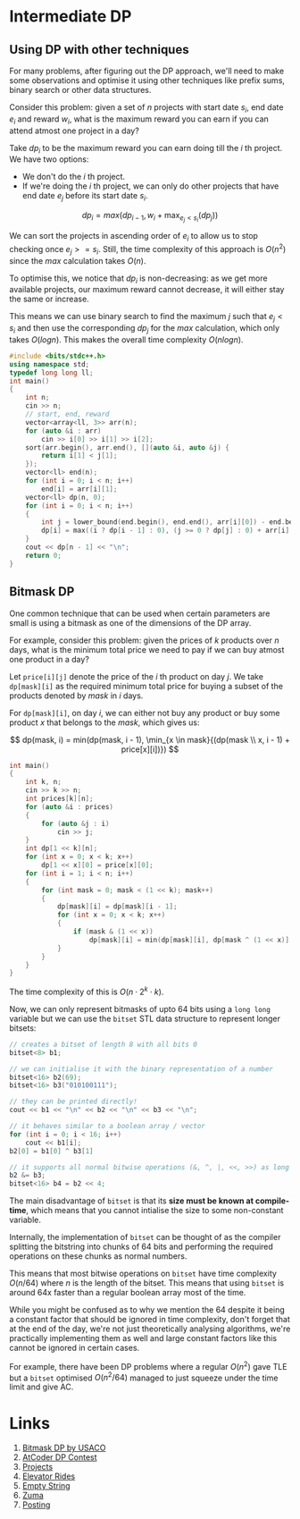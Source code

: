 # Intermediate DP

## Using DP with other techniques

For many problems, after figuring out the DP approach, we'll need to make some observations and optimise it using other techniques like prefix sums, binary search or other data structures.

Consider this problem: given a set of $n$ projects with start date $s_i$, end date $e_i$ and reward $w_i$, what is the maximum reward you can earn if you can attend atmost one project in a day?

Take $dp_i$ to be the maximum reward you can earn doing till the $i$ th project. We have two options:
- We don't do the $i$ th project.
- If we're doing the $i$ th project, we can only do other projects that have end date $e_j$ before its start date $s_i$.

$$ dp_i = max(dp_{i-1}, w_i + \max_{e_j < s_i}{(dp_j)}) $$

We can sort the projects in ascending order of $e_i$ to allow us to stop checking once $e_j >= s_i$. Still, the time complexity of this approach is $O(n^2)$ since the $max$ calculation takes $O(n)$.

To optimise this, we notice that $dp_i$ is non-decreasing: as we get more available projects, our maximum reward cannot decrease, it will either stay the same or increase. 

This means we can use binary search to find the maximum $j$ such that $e_j < s_i$ and then use the corresponding $dp_j$ for the $max$ calculation, which only takes $O(log n)$. This makes the overall time complexity $O(n log n)$.

```cpp
#include <bits/stdc++.h>
using namespace std;
typedef long long ll;
int main()
{
    int n;
    cin >> n;
    // start, end, reward
    vector<array<ll, 3>> arr(n);
    for (auto &i : arr)
        cin >> i[0] >> i[1] >> i[2];
    sort(arr.begin(), arr.end(), [](auto &i, auto &j) {
        return i[1] < j[1];
    });
    vector<ll> end(n);
    for (int i = 0; i < n; i++)
        end[i] = arr[i][1];
    vector<ll> dp(n, 0);
    for (int i = 0; i < n; i++)
    {
        int j = lower_bound(end.begin(), end.end(), arr[i][0]) - end.begin() - 1;
        dp[i] = max((i ? dp[i - 1] : 0), (j >= 0 ? dp[j] : 0) + arr[i][2]);
    }
    cout << dp[n - 1] << "\n";
    return 0;
}
```


## Bitmask DP

One common technique that can be used when certain parameters are small is using a bitmask as one of the dimensions of the DP array.

For example, consider this problem: given the prices of $k$ products over $n$ days, what is the minimum total price we need to pay if we can buy atmost one product in a day?

Let `price[i][j]` denote the price of the $i$ th product on day $j$. We take `dp[mask][i]` as the required minimum total price for buying a subset of the products denoted by $mask$ in $i$ days.

For `dp[mask][i]`, on day $i$, we can either not buy any product or buy some product $x$ that belongs to the $mask$, which gives us:

$$ dp(mask, i) = min(dp(mask, i - 1), \min_{x \in mask}{(dp(mask \\ x, i - 1) + price[x][i])}) $$

```cpp
int main()
{
    int k, n;
    cin >> k >> n;
    int prices[k][n];
    for (auto &i : prices)
    {
        for (auto &j : i)
            cin >> j;
    }
    int dp[1 << k][n];
    for (int x = 0; x < k; x++)
        dp[1 << x][0] = price[x][0];
    for (int i = 1; i < n; i++)
    {
        for (int mask = 0; mask < (1 << k); mask++)
        {
            dp[mask][i] = dp[mask][i - 1];
            for (int x = 0; x < k; x++)
            {
                if (mask & (1 << x))
                    dp[mask][i] = min(dp[mask][i], dp[mask ^ (1 << x)][i - 1] + price[x][i]);
            }
        }
    }
}
```

The time complexity of this is $O(n \cdot 2 ^ k \cdot k)$.

Now, we can only represent bitmasks of upto 64 bits using a `long long` variable but we can use the `bitset` STL data structure to represent longer bitsets:

```cpp
// creates a bitset of length 8 with all bits 0
bitset<8> b1;

// we can initialise it with the binary representation of a number
bitset<16> b2(69);
bitset<16> b3("010100111");

// they can be printed directly!
cout << b1 << "\n" << b2 << "\n" << b3 << "\n";

// it behaves similar to a boolean array / vector
for (int i = 0; i < 16; i++)
    cout << b1[i];
b2[0] = b1[0] ^ b3[1]

// it supports all normal bitwise operations (&, ^, |, <<, >>) as long as both operands have same size
b2 &= b3;
bitset<16> b4 = b2 << 4;
```

The main disadvantage of `bitset` is that its **size must be known at compile-time**, which means that you cannot intialise the size to some non-constant variable.

Internally, the implementation of `bitset` can be thought of as the compiler splitting the bitstring into chunks of 64 bits and performing the required operations on these chunks as normal numbers.

This means that most bitwise operations on `bitset` have time complexity $O (n / 64)$ where $n$ is the length of the bitset. This means that using `bitset` is around 64x faster than a regular boolean array most of the time.

While you might be confused as to why we mention the $64$ despite it being a constant factor that should be ignored in time complexity, don't forget that at the end of the day, we're not just theoretically analysing algorithms, we're practically implementing them as well and large constant factors like this cannot be ignored in certain cases.

For example, there have been DP problems where a regular $O(n^2)$ gave TLE but a `bitset` optimised $O(n^2 / 64)$ managed to just squeeze under the time limit and give AC.

# Links
1. [Bitmask DP by USACO](https://usaco.guide/gold/dp-bitmasks?lang=cpp)
2. [AtCoder DP Contest](https://atcoder.jp/contests/dp/tasks)
3. [Projects](https://cses.fi/problemset/task/1140)
4. [Elevator Rides](https://cses.fi/problemset/task/1653)
5. [Empty String](https://cses.fi/problemset/task/1080)
6. [Zuma](https://codeforces.com/problemset/problem/607/B)
7. [Posting](https://www.codechef.com/INOIPRAC/problems/INOI2201)
